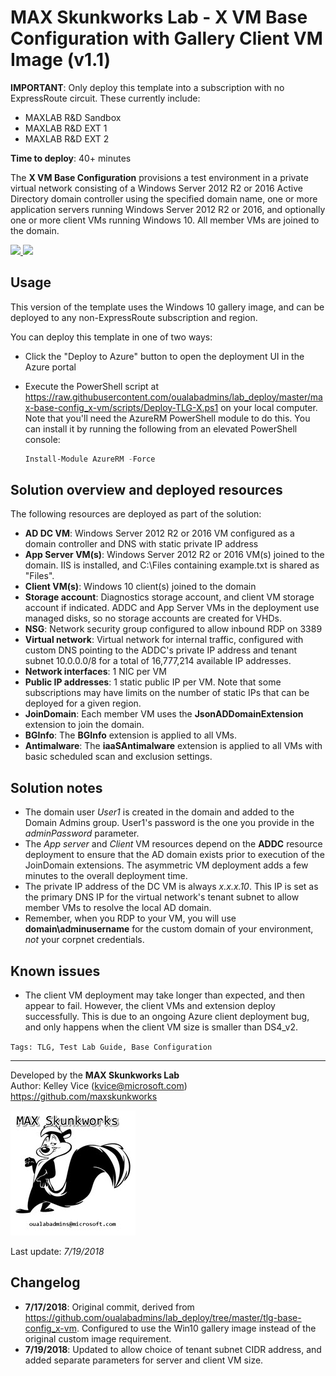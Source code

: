﻿# MAX Skunkworks Lab - X VM Base Configuration with Gallery Client VM Image (v1.1)

**IMPORTANT**: Only deploy this template into a subscription with no ExpressRoute circuit. These currently include:

+ MAXLAB R&D Sandbox
+ MAXLAB R&D EXT 1
+ MAXLAB R&D EXT 2

**Time to deploy**: 40+ minutes

The **X VM Base Configuration** provisions a test environment in a private virtual network consisting of a Windows Server 2012 R2 or 2016 Active Directory domain controller using the specified domain name, one or more application servers running Windows Server 2012 R2 or 2016, and optionally one or more client VMs running Windows 10. All member VMs are joined to the domain.

<a href="https://portal.azure.com/#create/Microsoft.Template/uri/https%3A%2F%2Fraw.githubusercontent.com%2Foualabadmins%2Flab_deploy%2Fmaster%2Fmax-base-config_x-vm%2Fazuredeploy.json" target="_blank">
<img src="http://azuredeploy.net/deploybutton.png"/>
</a>
<a href="http://armviz.io/#/?load=https%3A%2F%2Fraw.githubusercontent.com%2Foualabadmins%2Flab_deploy%2Fmaster%2Fmax-base-config_x-vm%2Fazuredeploy.json" target="_blank">
<img src="http://armviz.io/visualizebutton.png"/>
</a>

## Usage

This version of the template uses the Windows 10 gallery image, and can be deployed to any non-ExpressRoute subscription and region.

You can deploy this template in one of two ways:

+ Click the "Deploy to Azure" button to open the deployment UI in the Azure portal
+ Execute the PowerShell script at https://raw.githubusercontent.com/oualabadmins/lab_deploy/master/max-base-config_x-vm/scripts/Deploy-TLG-X.ps1 on your local computer. Note that you'll need the AzureRM PowerShell module to do this. You can install it by running the following from an elevated PowerShell console:

    ```PowerShell
    Install-Module AzureRM -Force
    ```

## Solution overview and deployed resources

The following resources are deployed as part of the solution:

+ **AD DC VM**: Windows Server 2012 R2 or 2016 VM configured as a domain controller and DNS with static private IP address
+ **App Server VM(s)**: Windows Server 2012 R2 or 2016 VM(s) joined to the domain. IIS is installed, and C:\Files containing example.txt is shared as "Files".
+ **Client VM(s)**: Windows 10 client(s) joined to the domain
+ **Storage account**: Diagnostics storage account, and client VM storage account if indicated. ADDC and App Server VMs in the deployment use managed disks, so no storage accounts are created for VHDs.
+ **NSG**: Network security group configured to allow inbound RDP on 3389
+ **Virtual network**: Virtual network for internal traffic, configured with custom DNS pointing to the ADDC's private IP address and tenant subnet 10.0.0.0/8 for a total of 16,777,214 available IP addresses.
+ **Network interfaces**: 1 NIC per VM
+ **Public IP addresses**: 1 static public IP per VM. Note that some subscriptions may have limits on the number of static IPs that can be deployed for a given region.
+ **JoinDomain**: Each member VM uses the **JsonADDomainExtension** extension to join the domain.
+ **BGInfo**: The **BGInfo** extension is applied to all VMs.
+ **Antimalware**: The **iaaSAntimalware** extension is applied to all VMs with basic scheduled scan and exclusion settings.

## Solution notes

* The domain user *User1* is created in the domain and added to the Domain Admins group. User1's password is the one you provide in the *adminPassword* parameter.
* The *App server* and *Client* VM resources depend on the **ADDC** resource deployment to ensure that the AD domain exists prior to execution of the JoinDomain extensions. The asymmetric VM deployment adds a few minutes to the overall deployment time.
* The private IP address of the DC VM is always *x.x.x.10*. This IP is set as the primary DNS IP for the virtual network's tenant subnet to allow member VMs to resolve the local AD domain.
* Remember, when you RDP to your VM, you will use **domain\adminusername** for the custom domain of your environment, _not_ your corpnet credentials.

## Known issues

* The client VM deployment may take longer than expected, and then appear to fail. However, the client VMs and extension deploy successfully. This is due to an ongoing Azure client deployment bug, and only happens when the client VM size is smaller than DS4_v2.

`Tags: TLG, Test Lab Guide, Base Configuration`
___
Developed by the **MAX Skunkworks Lab**  
Author: Kelley Vice (kvice@microsoft.com)  
https://github.com/maxskunkworks

![alt text](images/maxskunkworkslogo-small.jpg "MAX Skunkworks")

Last update: _7/19/2018_

## Changelog

* **7/17/2018**: Original commit, derived from https://github.com/oualabadmins/lab_deploy/tree/master/tlg-base-config_x-vm. Configured to use the Win10 gallery image instead of the original custom image requirement.
* **7/19/2018**: Updated to allow choice of tenant subnet CIDR address, and added separate parameters for server and client VM size.